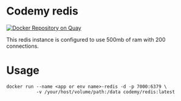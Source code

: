 # Codemy redis

[![Docker Repository on Quay](https://quay.io/repository/codemy/redis/status "Docker Repository on Quay")](https://quay.io/repository/codemy/redis)

This redis instance is configured to use 500mb of ram with 200 connections.

# Usage

```
docker run --name <app or env name>-redis -d -p 7000:6379 \
           -v /your/host/volume/path:/data codemy/redis:latest
```
